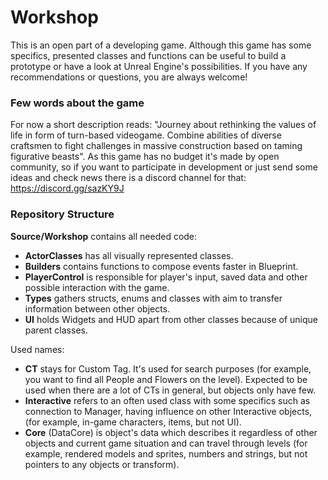 # Workshop

This is an open part of a developing game. Although this game has some specifics, presented classes and functions can be useful to build a prototype or have a look at Unreal Engine's possibilities. If you have any recommendations or questions, you are always welcome!

### Few words about the game

For now a short description reads: "Journey about rethinking the values of life in form of turn-based videogame. Combine abilities of diverse craftsmen to fight challenges in massive construction based on taming figurative beasts". As this game has no budget it's made by open community, so if you want to participate in development or just send some ideas and check news there is a discord channel for that: https://discord.gg/sazKY9J

### Repository Structure

**Source/Workshop** contains all needed code:

- **ActorClasses** has all visually represented classes.
- **Builders** contains functions to compose events faster in Blueprint.
- **PlayerControl** is responsible for player's input, saved data and other possible interaction with the game.
- **Types** gathers structs, enums and classes with aim to transfer information between other objects.
- **UI** holds Widgets and HUD apart from other classes because of unique parent classes.

Used names:

- **CT** stays for Custom Tag. It's used for search purposes (for example, you want to find all People and Flowers on the level). Expected to be used when there are a lot of CTs in general, but objects only have few.
- **Interactive** refers to an often used class with some specifics such as connection to Manager, having influence on other Interactive objects,  (for example, in-game characters, items, but not UI).
- **Core** (DataCore) is object's data which describes it regardless of other objects and current game situation and can travel through levels  (for example, rendered models and sprites, numbers and strings, but not pointers to any objects or transform).
